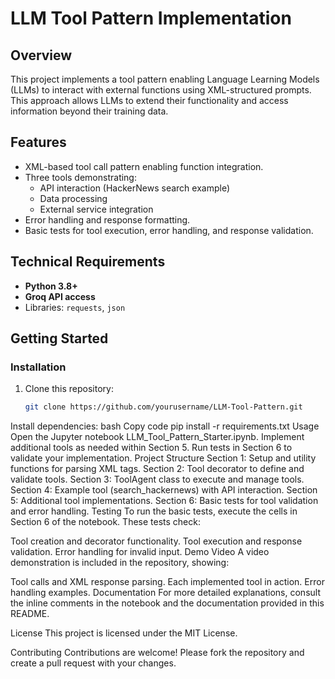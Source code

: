 # LLM Tool Pattern Implementation

## Overview
This project implements a tool pattern enabling Language Learning Models (LLMs) to interact with external functions using XML-structured prompts. This approach allows LLMs to extend their functionality and access information beyond their training data.

## Features
- XML-based tool call pattern enabling function integration.
- Three tools demonstrating:
  - API interaction (HackerNews search example)
  - Data processing
  - External service integration
- Error handling and response formatting.
- Basic tests for tool execution, error handling, and response validation.

## Technical Requirements
- **Python 3.8+**
- **Groq API access**
- Libraries: `requests`, `json`

## Getting Started
### Installation
1. Clone this repository:
   ```bash
   git clone https://github.com/yourusername/LLM-Tool-Pattern.git
Install dependencies:
bash
Copy code
pip install -r requirements.txt
Usage
Open the Jupyter notebook LLM_Tool_Pattern_Starter.ipynb.
Implement additional tools as needed within Section 5.
Run tests in Section 6 to validate your implementation.
Project Structure
Section 1: Setup and utility functions for parsing XML tags.
Section 2: Tool decorator to define and validate tools.
Section 3: ToolAgent class to execute and manage tools.
Section 4: Example tool (search_hackernews) with API interaction.
Section 5: Additional tool implementations.
Section 6: Basic tests for tool validation and error handling.
Testing
To run the basic tests, execute the cells in Section 6 of the notebook. These tests check:

Tool creation and decorator functionality.
Tool execution and response validation.
Error handling for invalid input.
Demo Video
A video demonstration is included in the repository, showing:

Tool calls and XML response parsing.
Each implemented tool in action.
Error handling examples.
Documentation
For more detailed explanations, consult the inline comments in the notebook and the documentation provided in this README.

License
This project is licensed under the MIT License.

Contributing
Contributions are welcome! Please fork the repository and create a pull request with your changes.

